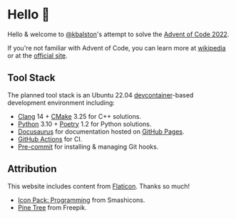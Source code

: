 # Hello 👋

Hello & welcome to
[@kbalston]'s
attempt to solve the [Advent of Code 2022](https://adventofcode.com).

If you're not familiar with Advent of Code, you can learn more at
[wikipedia](https://en.wikipedia.org/wiki/Advent_of_Code)
or at the
[official site](https://adventofcode.com/2022/about).

## Tool Stack

The planned tool stack is an Ubuntu 22.04
[devcontainer]-based development environment
including:

- [Clang] 14 + [CMake] 3.25 for C++ solutions.
- [Python] 3.10 + [Poetry] 1.2 for Python solutions.
- [Docusaurus] for documentation hosted on [GitHub Pages].
- [GitHub Actions] for CI.
- [Pre-commit] for installing & managing Git hooks.

## Attribution

This website includes content from [Flaticon]. Thanks so much!

- [Icon Pack: Programming](https://www.flaticon.com/packs/programming-117?style_id=28&family_id=12&group_id=159)
  from Smashicons.
- [Pine Tree](https://www.flaticon.com/free-icon/pine-tree_2225518?term=tree&related_id=2225518)
  from Freepik.

[@kbalston]: https://github.com/kbalston
[clang]: https://clang.llvm.org
[cmake]: https://gitlab.kitware.com/cmake/cmake
[devcontainer]: https://code.visualstudio.com/docs/devcontainers/containers
[docusaurus]: https://docusaurus.io
[flaticon]: https://www.flaticon.com
[github actions]: https://docs.github.com/en/actions
[github pages]: https://pages.github.com
[poetry]: https://python-poetry.org
[pre-commit]: https://pre-commit.com
[python]: https://www.python.org
